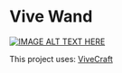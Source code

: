 # Vive Wand

[![IMAGE ALT TEXT HERE](https://img.youtube.com/vi/9AP5_9yzjkg/0.jpg)](https://www.youtube.com/watch?v=9AP5_9yzjkg)

This project uses: [ViveCraft](http://www.vivecraft.org/)
